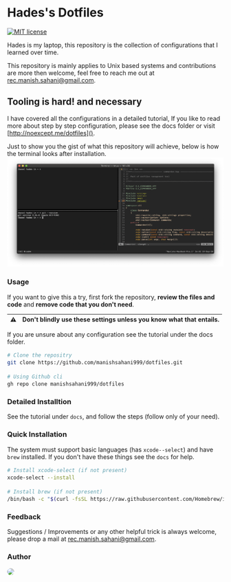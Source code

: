 # Hades's Dotfiles 
[![MIT license](https://img.shields.io/badge/License-MIT-blue.svg)](https://lbesson.mit-license.org/)


Hades is my laptop, this repository is the collection of configurations that I learned over time. 

This repository is mainly applies to Unix based systems and contributions are more then welcome, feel free to reach me out at [rec.manish.sahani@gmail.com](mailto:rec.manish.sahani@gmail.com).
    
## Tooling is hard! and necessary

I have covered all the configurations in a detailed tutorial, If you like to read more about step by step configuration, please see the docs folder or visit [http://noexcept.me/dotfiles]().

Just to show you the gist of what this repository will achieve, below is how the terminal looks after installation. 
![terminal image](static/terminal.png)

### Usage 

If you want to give this a try, first fork the repository, **review the files and code** and **remove code that you don't need**. 

:warning: | Don't blindly use these settings unless you know what that entails.
:---: | :---

If you are unsure about any configuration see the tutorial under the docs folder.

```bash 
# Clone the repositry  
git clone https://github.com/manishsahani999/dotfiles.git

# Using Github cli 
gh repo clone manishsahani999/dotfiles
```

### Detailed Installtion 

See the tutorial under `docs`, and follow the steps (follow only of your need).

### Quick Installation 

The system must support basic languages (has `xcode--select`) and have `brew` installed. If you don't have these things see the `docs` for help. 

```bash
# Install xcode-select (if not present)
xcode-select --install

# Install brew (if not present)
/bin/bash -c "$(curl -fsSL https://raw.githubusercontent.com/Homebrew/install/master/install.sh)
```

### Feedback 

Suggestions / Improvements or any other helpful trick is always welcome, please drop a mail at [rec.manish.sahani@gmail.com](mailto:rec.manish.sahani@gmail.com).

### Author

 <a href="https://github.com/manishsahani999"><img src="https://avatars0.githubusercontent.com/u/31161412?v=4" height="auto" width="80" style="border-radius:50%"></a>